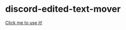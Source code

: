 # discord-edited-text-mover

[Click me to use it!](https://lem6ns.github.io/all-things-copying/discord-edited-text-mover)
